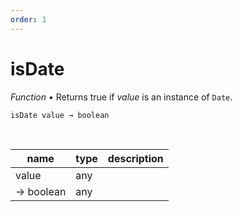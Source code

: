 ```yaml
---
order: 1
---
```

# isDate

_Function_ &bull; Returns true if _value_ is an instance of `Date`.

<pre><code>isDate value &rarr; boolean</code></pre>
<br>

| name | type | description |
|------|------|-------------|
|value|any||
|&rarr; boolean|any||



